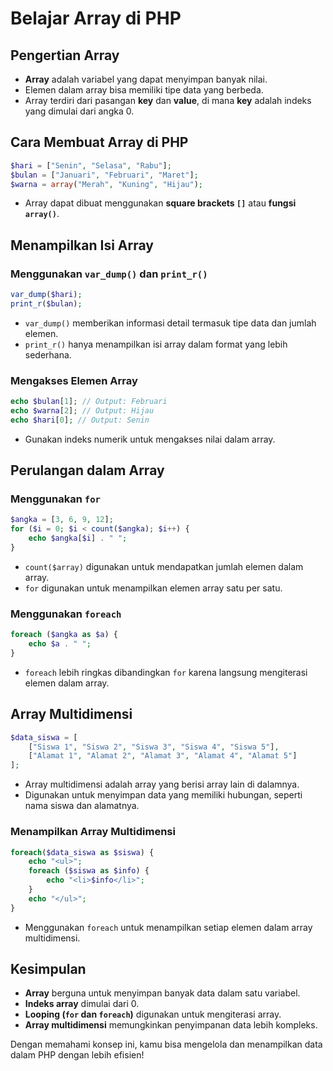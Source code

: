 # Belajar Array di PHP

## Pengertian Array
- **Array** adalah variabel yang dapat menyimpan banyak nilai.
- Elemen dalam array bisa memiliki tipe data yang berbeda.
- Array terdiri dari pasangan **key** dan **value**, di mana **key** adalah indeks yang dimulai dari angka 0.

## Cara Membuat Array di PHP

```php
$hari = ["Senin", "Selasa", "Rabu"];
$bulan = ["Januari", "Februari", "Maret"];
$warna = array("Merah", "Kuning", "Hijau");
```
- Array dapat dibuat menggunakan **square brackets `[]`** atau **fungsi `array()`**.

## Menampilkan Isi Array

### Menggunakan `var_dump()` dan `print_r()`
```php
var_dump($hari);
print_r($bulan);
```
- `var_dump()` memberikan informasi detail termasuk tipe data dan jumlah elemen.
- `print_r()` hanya menampilkan isi array dalam format yang lebih sederhana.

### Mengakses Elemen Array
```php
echo $bulan[1]; // Output: Februari
echo $warna[2]; // Output: Hijau
echo $hari[0]; // Output: Senin
```
- Gunakan indeks numerik untuk mengakses nilai dalam array.

## Perulangan dalam Array

### Menggunakan `for`
```php
$angka = [3, 6, 9, 12];
for ($i = 0; $i < count($angka); $i++) {
    echo $angka[$i] . " ";
}
```
- `count($array)` digunakan untuk mendapatkan jumlah elemen dalam array.
- `for` digunakan untuk menampilkan elemen array satu per satu.

### Menggunakan `foreach`
```php
foreach ($angka as $a) {
    echo $a . " ";
}
```
- `foreach` lebih ringkas dibandingkan `for` karena langsung mengiterasi elemen dalam array.

## Array Multidimensi
```php
$data_siswa = [
    ["Siswa 1", "Siswa 2", "Siswa 3", "Siswa 4", "Siswa 5"],
    ["Alamat 1", "Alamat 2", "Alamat 3", "Alamat 4", "Alamat 5"]
];
```
- Array multidimensi adalah array yang berisi array lain di dalamnya.
- Digunakan untuk menyimpan data yang memiliki hubungan, seperti nama siswa dan alamatnya.

### Menampilkan Array Multidimensi
```php
foreach($data_siswa as $siswa) {
    echo "<ul>";
    foreach ($siswa as $info) {
        echo "<li>$info</li>";
    }
    echo "</ul>";
}
```
- Menggunakan `foreach` untuk menampilkan setiap elemen dalam array multidimensi.

## Kesimpulan
- **Array** berguna untuk menyimpan banyak data dalam satu variabel.
- **Indeks array** dimulai dari 0.
- **Looping (`for` dan `foreach`)** digunakan untuk mengiterasi array.
- **Array multidimensi** memungkinkan penyimpanan data lebih kompleks.

Dengan memahami konsep ini, kamu bisa mengelola dan menampilkan data dalam PHP dengan lebih efisien!

